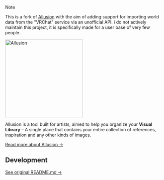 > [!NOTE]  
> This is a fork of [Allusion](https://github.com/allusion-app/Allusion) with the aim of adding support for importing world data from the "VRChat" service via an unofficial API. i do not actively maintain this project, it is specifically made for a user base of very few people.

<img alt="Allusion" src="./resources/images/helpcenter/logo-about-helpcenter-dark.jpg" width="250" />

Allusion is a tool built for artists, aimed to help you organize your **Visual Library** – A single place that contains your entire collection of references, inspiration and any other kinds of images.

[Read more about Allusion →](https://allusion-app.github.io/)

## Development

[See original README.md →](https://github.com/allusion-app/Allusion?tab=readme-ov-file#development)
